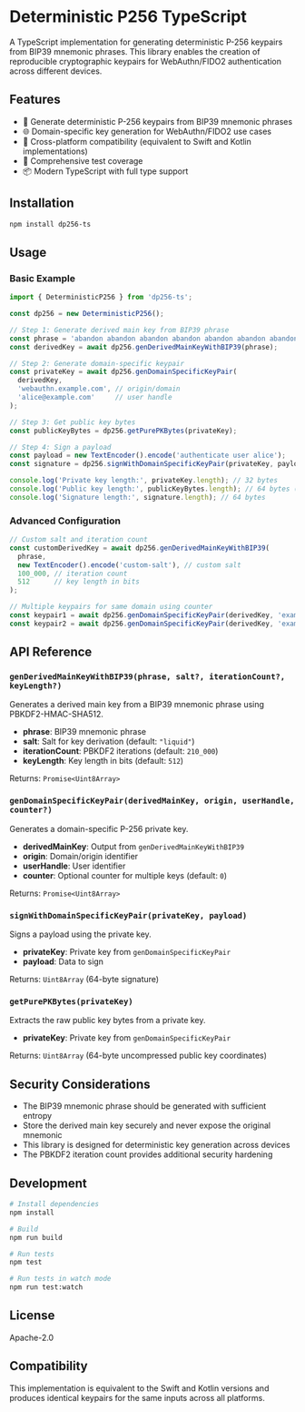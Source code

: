 # Deterministic P256 TypeScript

A TypeScript implementation for generating deterministic P-256 keypairs from BIP39 mnemonic phrases. This library enables the creation of reproducible cryptographic keypairs for WebAuthn/FIDO2 authentication across different devices.

## Features

- 🔐 Generate deterministic P-256 keypairs from BIP39 mnemonic phrases
- 🌐 Domain-specific key generation for WebAuthn/FIDO2 use cases
- 🔄 Cross-platform compatibility (equivalent to Swift and Kotlin implementations)
- 🧪 Comprehensive test coverage
- 📦 Modern TypeScript with full type support

## Installation

```bash
npm install dp256-ts
```

## Usage

### Basic Example

```typescript
import { DeterministicP256 } from 'dp256-ts';

const dp256 = new DeterministicP256();

// Step 1: Generate derived main key from BIP39 phrase
const phrase = 'abandon abandon abandon abandon abandon abandon abandon abandon abandon abandon abandon about';
const derivedKey = await dp256.genDerivedMainKeyWithBIP39(phrase);

// Step 2: Generate domain-specific keypair
const privateKey = await dp256.genDomainSpecificKeyPair(
  derivedKey,
  'webauthn.example.com', // origin/domain
  'alice@example.com'     // user handle
);

// Step 3: Get public key bytes
const publicKeyBytes = dp256.getPurePKBytes(privateKey);

// Step 4: Sign a payload
const payload = new TextEncoder().encode('authenticate user alice');
const signature = dp256.signWithDomainSpecificKeyPair(privateKey, payload);

console.log('Private key length:', privateKey.length); // 32 bytes
console.log('Public key length:', publicKeyBytes.length); // 64 bytes (X + Y coordinates)
console.log('Signature length:', signature.length); // 64 bytes
```

### Advanced Configuration

```typescript
// Custom salt and iteration count
const customDerivedKey = await dp256.genDerivedMainKeyWithBIP39(
  phrase,
  new TextEncoder().encode('custom-salt'), // custom salt
  100_000, // iteration count
  512      // key length in bits
);

// Multiple keypairs for same domain using counter
const keypair1 = await dp256.genDomainSpecificKeyPair(derivedKey, 'example.com', 'user', 0);
const keypair2 = await dp256.genDomainSpecificKeyPair(derivedKey, 'example.com', 'user', 1);
```

## API Reference

### `genDerivedMainKeyWithBIP39(phrase, salt?, iterationCount?, keyLength?)`

Generates a derived main key from a BIP39 mnemonic phrase using PBKDF2-HMAC-SHA512.

- **phrase**: BIP39 mnemonic phrase
- **salt**: Salt for key derivation (default: `"liquid"`)
- **iterationCount**: PBKDF2 iterations (default: `210_000`)
- **keyLength**: Key length in bits (default: `512`)

Returns: `Promise<Uint8Array>`

### `genDomainSpecificKeyPair(derivedMainKey, origin, userHandle, counter?)`

Generates a domain-specific P-256 private key.

- **derivedMainKey**: Output from `genDerivedMainKeyWithBIP39`
- **origin**: Domain/origin identifier
- **userHandle**: User identifier
- **counter**: Optional counter for multiple keys (default: `0`)

Returns: `Promise<Uint8Array>`

### `signWithDomainSpecificKeyPair(privateKey, payload)`

Signs a payload using the private key.

- **privateKey**: Private key from `genDomainSpecificKeyPair`
- **payload**: Data to sign

Returns: `Uint8Array` (64-byte signature)

### `getPurePKBytes(privateKey)`

Extracts the raw public key bytes from a private key.

- **privateKey**: Private key from `genDomainSpecificKeyPair`

Returns: `Uint8Array` (64-byte uncompressed public key coordinates)

## Security Considerations

- The BIP39 mnemonic phrase should be generated with sufficient entropy
- Store the derived main key securely and never expose the original mnemonic
- This library is designed for deterministic key generation across devices
- The PBKDF2 iteration count provides additional security hardening

## Development

```bash
# Install dependencies
npm install

# Build
npm run build

# Run tests
npm test

# Run tests in watch mode
npm run test:watch
```

## License

Apache-2.0

## Compatibility

This implementation is equivalent to the Swift and Kotlin versions and produces identical keypairs for the same inputs across all platforms.
